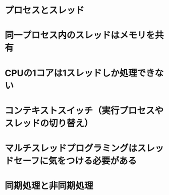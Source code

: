 # プロセスとスレッド
# 同一プロセス内のスレッドはメモリを共有
# CPUの1コアは1スレッドしか処理できない
# コンテキストスイッチ（実行プロセスやスレッドの切り替え）
# マルチスレッドプログラミングはスレッドセーフに気をつける必要がある
# 同期処理と非同期処理

